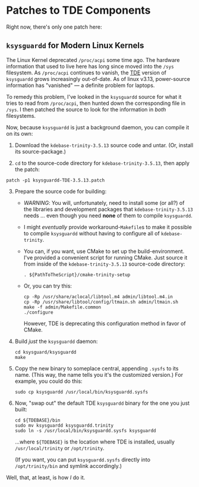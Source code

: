 Patches to TDE Components
=========================


Right now, there's only one patch here:


## `ksysguardd` for Modern Linux Kernels ##

The Linux Kernel deprecated `/proc/acpi` some time ago.  The
hardware information that used to live here has long since moved into
the `/sys` filesystem.  As `/proc/acpi` continues to vanish, the
[TDE](https://www.trinitydesktop.org/) version of `ksysguardd` grows
increasingly out-of-date.  As of linux v3.13, power-source information
has "vanished" — a definite problem for laptops.

To remedy this problem, I've looked in the `ksysguardd` source for
what it tries to read from `/proc/acpi`, then hunted down the
corresponding file in `/sys`.  I then patched the source to look for
the information in *both* filesystems.

Now, because `ksysguardd` is just a background daemon, you can compile
it on its own:

1. Download the `kdebase-trinity-3.5.13` source code and untar.  (Or,
install its source-package.)

2. `cd` to the source-code directory for `kdebase-trinity-3.5.13`,
then apply the patch:
```
patch -p1 ksysguardd-TDE-3.5.13.patch
```

3. Prepare the source code for building:

   * _WARNING_:  You will, unfortunately, need to install some (or
     all?) of the libraries and development packages that
     `kdebase-trinity-3.5.13` needs … even though you need **none** of
     them to compile `ksysguardd`.

   * I might *eventually* provide workaround-`Makefile`s to make it
     possible to compile `ksysguardd` without having to configure all
     of `kdebase-trinity`.

   * You can, if you want, use CMake to set up the build-environment.
     I've provided a convenient script for running CMake.  Just source
     it from inside of the `kdebase-trinity-3.5.13` source-code
     directory:
     ```
     . ${PathToTheScript}/cmake-trinity-setup
     ```

   * Or, you can try this:
     ```
     cp -Rp /usr/share/aclocal/libtool.m4 admin/libtool.m4.in
     cp -Rp /usr/share/libtool/config/ltmain.sh admin/ltmain.sh
     make -f admin/Makefile.common
     ./configure
     ```
     However, TDE is deprecating this configuration method in favor of
     CMake.

4. Build *just* the `ksysguardd` daemon:
   ```
   cd ksysguard/ksysguardd
   make
   ```

5. Copy the new binary to someplace central, appending `.sysfs` to its
   name.  (This way, the name tells you it's the customized version.)
   For example, you could do this:
   ```
   sudo cp ksysguardd /usr/local/bin/ksysguardd.sysfs
   ```

6. Now, "swap out" the default TDE `ksysguardd` binary for the one you
   just built:
   ```
   cd ${TDEBASE}/bin
   sudo mv ksysguardd ksysguardd.trinity
   sudo ln -s /usr/local/bin/ksysguardd.sysfs ksysguardd
   ```
   …where `${TDEBASE}` is the location where TDE is installed, usually
   `/usr/local/trinity` or `/opt/trinity`.

   (If you want, you can put `ksysguardd.sysfs` directly into
   `/opt/trinity/bin` and symlink accordingly.)

Well, that, at least, is how *I* do it.
